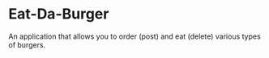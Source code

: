 # Eat-Da-Burger

An application that allows you to order (post) and eat (delete) various types of burgers.
